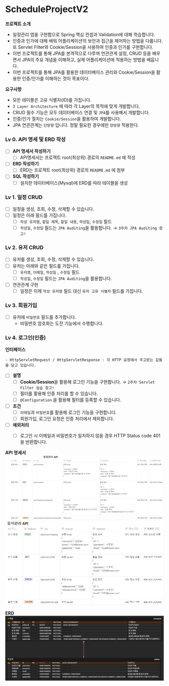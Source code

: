 # ScheduleProjectV2

**프로젝트 소개**
- 일정관리 앱을 구현함으로 Spring 핵심 컨셉과 Validation에 대해 학습합니다.
- 인증과 인가에 대해 배워 어플리케이션의 보안과 접근을 제어하는 방법을 다룹니다. 또 Servlet Filter와 Cookie/Session을 사용하여 인증과 인가를 구현합니다.
- 이번 프로젝트를 통해 JPA를 본격적으로 다루며 연관관계 설정, CRUD 등을 배우면서 JPA의 주요 개념을 이해하고, 실제 어플리케이션에 적용하는 방법을 배웁니다.
- 이번 프로젝트를 통해 JPA를 활용한 데이터베이스 관리와 Cookie/Session을 활용한 인증/인가를 이해하는 것이 목표이다.

**요구사항**
- 모든 테이블은 고유 식별자(ID)를 가집니다.
- `3 Layer Architecture` 에 따라 각 Layer의 목적에 맞게 개발합니다.
- CRUD 필수 기능은 모두 데이터베이스 연결 및 `JPA`를 사용해서 개발합니다.
- 인증/인가 절차는 `Cookie/Session`을 활용하여 개발합니다.
- JPA 연관관계는 `단방향` 입니다. 정말 필요한 경우에만 `양방향` 적용한다.

### Lv 0. API 명세 및 ERD 작성

- [ ]  **API 명세서 작성하기**
    - [ ]  API명세서는 프로젝트 root(최상위) 경로의 `README.md` 에 작성

- [ ]  **ERD 작성하기**
    - [ ]  ERD는 프로젝트 root(최상위) 경로의 `README.md` 에 첨부

- [ ]  **SQL 작성하기**
    - [ ]  설치한 데이터베이스(Mysql)에 ERD를 따라 테이블을 생성

### Lv 1. 일정 CRUD

- [ ]  일정을 생성, 조회, 수정, 삭제할 수 있습니다.
- [ ]  일정은 아래 필드를 가집니다.
    - [ ]  `작성 유저명`, `할일 제목`, `할일 내용`, `작성일`, `수정일` 필드
    - [ ]  `작성일`, `수정일` 필드는 `JPA Auditing`을 활용합니다. → `3주차 JPA Auditing 참고!`

### Lv 2. 유저 CRUD

- [ ]  유저를 생성, 조회, 수정, 삭제할 수 있습니다.
- [ ]  유저는 아래와 같은 필드를 가집니다.
    - [ ]  `유저명`, `이메일`, `작성일` , `수정일` 필드
    - [ ]  `작성일`, `수정일` 필드는 `JPA Auditing`을 활용합니다.
- [ ]  연관관계 구현
    - [ ]  일정은 이제 `작성 유저명` 필드 대신 `유저 고유 식별자` 필드를 가집니다.

### Lv 3. 회원가입

- [ ]  유저에 `비밀번호` 필드를 추가합니다.
    - 비밀번호 암호화는 도전 기능에서 수행합니다.

### Lv 4. 로그인(인증)

  **인터페이스**

    - HttpServletRequest / HttpServletResponse : 각 HTTP 요청에서 주고받는 값들을 담고 있습니다.
- [ ]  **설명**
    - [ ]  **Cookie/Session**을 활용해 로그인 기능을 구현합니다. → `2주차 Servlet Filter 실습 참고!`
    - [ ]  필터를 활용해 인증 처리를 할 수 있습니다.
    - [ ]  `@Configuration` 을 활용해 필터를 등록할 수 있습니다.
- [ ]  **조건**
    - [ ]  `이메일`과 `비밀번호`를 활용해 로그인 기능을 구현합니다.
    - [ ]  회원가입, 로그인 요청은 인증 처리에서 제외합니다.
- [ ]  **예외처리**
    - [ ]  로그인 시 이메일과 비밀번호가 일치하지 않을 경우 HTTP Status code 401을 반환합니다.


**API 명세서**
![img.png](img.png)
![img_1.png](img_1.png)

**ERD**
![img_2.png](img_2.png)